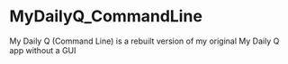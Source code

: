 # MyDailyQ_CommandLine
My Daily Q (Command Line) is a rebuilt version of my original My Daily Q app without a GUI

